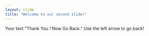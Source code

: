 ```yaml
---
layout: slide
title: "Welcome to our second slide!"
---
```

Your text "Thank You ! Now Go Back."
Use the left arrow to go back!
